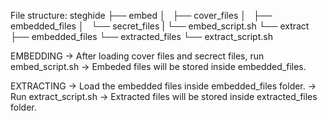 File structure:
steghide
    ├── embed
    │   ├── cover_files
    │   ├── embedded_files
    │   └── secret_files
    |   └── embed_script.sh
    └── extract
        ├── embedded_files
        └── extracted_files
        └── extract_script.sh

EMBEDDING
  -> After loading cover files and secrect files, run embed_script.sh
  -> Embeded files will be stored inside embedded_files.

EXTRACTING
  -> Load the embedded files inside embedded_files folder.
  -> Run extract_script.sh
  -> Extracted files will be stored inside extracted_files folder.
